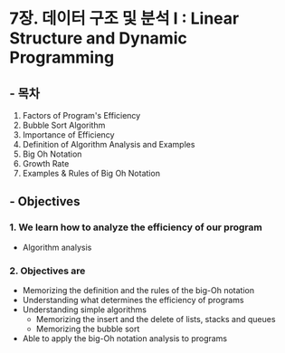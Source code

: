 # 7장. 데이터 구조 및 분석 I : Linear Structure and Dynamic Programming

## - 목차
1. Factors of Program's Efficiency
2. Bubble Sort Algorithm
3. Importance of Efficiency
4. Definition of Algorithm Analysis and Examples
5. Big Oh Notation
6. Growth Rate
7. Examples & Rules of Big Oh Notation

## - Objectives
### 1. We learn how to analyze the efficiency of our program
* Algorithm analysis
### 2. Objectives are
* Memorizing the definition and the rules of the big-Oh notation
* Understanding what determines the efficiency of programs
* Understanding simple algorithms
	* Memorizing the insert and the delete of lists, stacks and queues
	* Memorizing the bubble sort
* Able to apply the big-Oh notation analysis to programs
